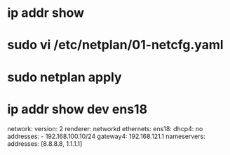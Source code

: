 # ip addr show
# sudo vi /etc/netplan/01-netcfg.yaml
# sudo netplan apply
# ip addr show dev ens18
network:
  version: 2
  renderer: networkd
  ethernets:
    ens18:
      dhcp4: no
      addresses:
        - 192.168.100.10/24
      gateway4: 192.168.121.1
      nameservers:
          addresses: [8.8.8.8, 1.1.1.1]

